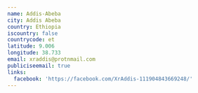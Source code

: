 ```yaml
---
name: Addis-Abeba
city: Addis Abeba
country: Ethiopia
iscountry: false
countrycode: et
latitude: 9.006
longitude: 38.733
email: xraddis@protnmail.com
publiciseemail: true
links:
  facebook: 'https://facebook.com/XrAddis-111904843669248/'
---
```


